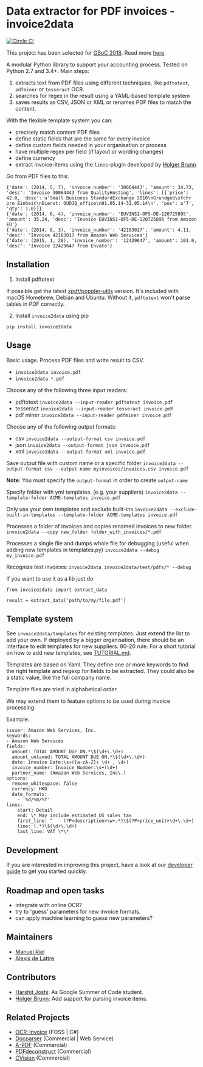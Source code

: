 # Data extractor for PDF invoices - invoice2data

[![Circle CI](https://circleci.com/gh/invoice-x/invoice2data.svg?style=svg)](https://circleci.com/gh/invoice-x/invoice2data)

This project has been selected for [GSoC 2018](https://developers.google.com/open-source/gsoc/). Read more [here](https://wiki.debian.org/SummerOfCode2018/Projects/ExtractingDataFromPDFInvoicesAndBillsDetails).

A modular Python library to support your accounting process. Tested on Python 2.7 and 3.4+. Main steps:

1. extracts text from PDF files using different techniques, like `pdftotext`, `pdfminer` or `tesseract` OCR.
2. searches for regex in the result using a YAML-based template system
3. saves results as CSV, JSON or XML or renames PDF files to match the content.

With the flexible template system you can:

- precisely match content PDF files
- define static fields that are the same for every invoice
- define custom fields needed in your organisation or process
- have multiple regex per field (if layout or wording changes)
- define currency
- extract invoice-items using the `lines`-plugin developed by [Holger Brunn](https://github.com/hbrunn)

Go from PDF files to this:

```
{'date': (2014, 5, 7), 'invoice_number': '30064443', 'amount': 34.73, 'desc': 'Invoice 30064443 from QualityHosting', 'lines': [{'price': 42.0, 'desc': u'Small Business StandardExchange 2010\nGrundgeb\xfchr pro Einheit\nDienst: OUDJQ_office\n01.05.14-31.05.14\n', 'pos': u'7', 'qty': 1.0}]}
{'date': (2014, 6, 4), 'invoice_number': 'EUVINS1-OF5-DE-120725895', 'amount': 35.24, 'desc': 'Invoice EUVINS1-OF5-DE-120725895 from Amazon EU'}
{'date': (2014, 8, 3), 'invoice_number': '42183017', 'amount': 4.11, 'desc': 'Invoice 42183017 from Amazon Web Services'}
{'date': (2015, 1, 28), 'invoice_number': '12429647', 'amount': 101.0, 'desc': 'Invoice 12429647 from Envato'}
```

## Installation

1. Install pdftotext

If possible get the latest [xpdf/poppler-utils](https://poppler.freedesktop.org/) version. It's included with macOS Homebrew, Debian and Ubuntu. Without it, `pdftotext` won't parse tables in PDF correctly.

2. Install `invoice2data` using pip

```
pip install invoice2data
```

## Usage

Basic usage. Process PDF files and write result to CSV.
- `invoice2data invoice.pdf`
- `invoice2data *.pdf`

Choose any of the following three input readers:
 * pdftotext `invoice2data --input-reader pdftotext invoice.pdf`
 * tesseract `invoice2data --input-reader tesseract invoice.pdf`
 * pdf miner `invoice2data --input-reader pdfminer invoice.pdf`
 
Choose any of the following output formats:
 * csv `invoice2data --output-format csv invoice.pdf`
 * json `invoice2data --output-format json invoice.pdf`
 * xml `invoice2data --output-format xml invoice.pdf`  
 
Save output file with custom name or a specific folder
`invoice2data --output-format csv --output-name myinvoices/invoices.csv invoice.pdf`

**Note:** You must specify the `output-format` in order to create `output-name`
 
Specify folder with yml templates. (e.g. your suppliers)
`invoice2data --template-folder ACME-templates invoice.pdf`

Only use your own templates and exclude built-ins
`invoice2data --exclude-built-in-templates --template-folder ACME-templates invoice.pdf`

Processes a folder of invoices and copies renamed invoices to new folder.
`invoice2data --copy new_folder folder_with_invoices/*.pdf`

Processes a single file and dumps whole file for debugging (useful when adding new templates in templates.py)
`invoice2data --debug my_invoice.pdf`

Recognize test invoices:
`invoice2data invoice2data/test/pdfs/* --debug`

If you want to use it as a lib just do

```
from invoice2data import extract_data

result = extract_data('path/to/my/file.pdf')
```

## Template system

See `invoice2data/templates` for existing templates. Just extend the list to add your own. If deployed by a bigger organisation, there should be an interface to edit templates for new suppliers. 80-20 rule. For a short tutorial on how to add new templates, see [TUTORIAL.md](TUTORIAL.md).

Templates are based on Yaml. They define one or more keywords to find the right template and regexp for fields to be extracted. They could also be a static value, like the full company name.

Template files are tried in alphabetical order.

We may extend them to feature options to be used during invoice processing.

Example:

```
issuer: Amazon Web Services, Inc.
keywords:
- Amazon Web Services
fields:
  amount: TOTAL AMOUNT DUE ON.*\$(\d+\.\d+)
  amount_untaxed: TOTAL AMOUNT DUE ON.*\$(\d+\.\d+)
  date: Invoice Date:\s+([a-zA-Z]+ \d+ , \d+)
  invoice_number: Invoice Number:\s+(\d+)
  partner_name: (Amazon Web Services, Inc\.)
options:
  remove_whitespace: false
  currency: HKD
  date_formats:
    - '%d/%m/%Y'
lines:
    start: Detail
    end: \* May include estimated US sales tax
    first_line: ^    (?P<description>\w+.*)\$(?P<price_unit>\d+\.\d+)
    line: (.*)\$(\d+\.\d+)
    last_line: VAT \*\*
```

## Development
If you are interested in improving this project, have a look at our [developer guide](DEVELOP.md) to get you started quickly.

## Roadmap and open tasks

- integrate with online OCR?
- try to 'guess' parameters for new invoice formats.
- can apply machine learning to guess new parameters?

## Maintainers
- [Manuel Riel](https://github.com/m3nu)
- [Alexis de Lattre](https://github.com/alexis-via)

## Contributors
- [Harshit Joshi](https://github.com/duskybomb): As Google Summer of Code student.
- [Holger Brunn](https://github.com/hbrunn): Add support for parsing invoice items.

## Related Projects
 * [OCR-Invoice](https://github.com/robela/OCR-Invoice) (FOSS | C#)
 * [Docparser](https://docparser.com/) (Commercial | Web Service)
 * [A-PDF](http://www.a-pdf.com/data-extractor/index.htm) (Commercial)
 * [PDFdeconstruct](http://www.glyphandcog.com/PDFdeconstruct.html?g6) (Commercial)
 * [CVision](http://www.cvisiontech.com/library/document-automation/forms-processing/extract-data-from-invoice.html) (Commercial) 
    
